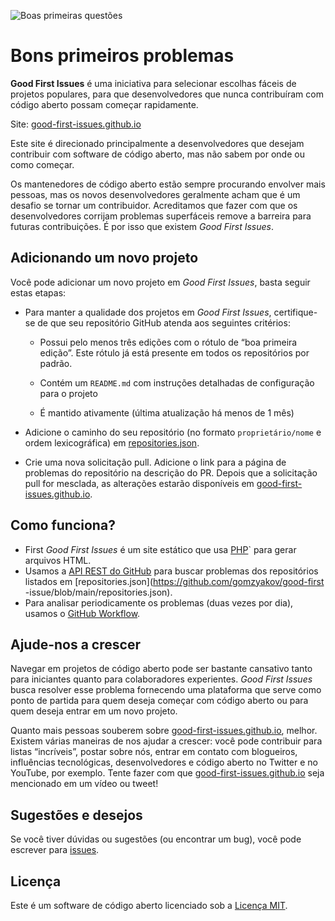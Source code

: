 ![Boas primeiras questões](https://github.com/Krishna01work/good-first-issues.github.io/blob/f5ac4b7f8543913637057e166638f1735512434c/assets/github/social-preview.png)

# Bons primeiros problemas

**Good First Issues** é uma iniciativa para selecionar escolhas fáceis de projetos populares, para que desenvolvedores que nunca contribuíram com código aberto possam começar rapidamente.

Site: [good-first-issues.github.io](https://good-first-issues.github.io)

Este site é direcionado principalmente a desenvolvedores que desejam contribuir com software de código aberto, mas não sabem por onde ou como começar.

Os mantenedores de código aberto estão sempre procurando envolver mais pessoas, mas os novos desenvolvedores geralmente acham que é um desafio se tornar um contribuidor. Acreditamos que fazer com que os desenvolvedores corrijam problemas superfáceis remove a barreira para futuras contribuições. É por isso que existem *Good First Issues*.

## Adicionando um novo projeto

Você pode adicionar um novo projeto em *Good First Issues*, basta seguir estas etapas:

- Para manter a qualidade dos projetos em *Good First Issues*, certifique-se de que seu repositório GitHub atenda aos seguintes critérios:

     - Possui pelo menos três edições com o rótulo de “boa primeira edição”. Este rótulo já está presente em todos os repositórios por padrão.

     - Contém um `README.md` com instruções detalhadas de configuração para o projeto

     - É mantido ativamente (última atualização há menos de 1 mês)

- Adicione o caminho do seu repositório (no formato `proprietário/nome` e ordem lexicográfica) em [repositories.json](https://github.com/gomzyakov/good-first-issue/blob/main/repositories.json).

- Crie uma nova solicitação pull. Adicione o link para a página de problemas do repositório na descrição do PR. Depois que a solicitação pull for mesclada, as alterações estarão disponíveis em [good-first-issues.github.io](https://good-first-issues.github.io).

## Como funciona?

- First *Good First Issues* é um site estático que usa [PHP](https://www.php.net)` para gerar arquivos HTML.
- Usamos a [API REST do GitHub](https://docs.github.com/en/rest) para buscar problemas dos repositórios listados em [repositories.json](https://github.com/gomzyakov/good-first -issue/blob/main/repositories.json).
- Para analisar periodicamente os problemas (duas vezes por dia), usamos o [GitHub Workflow](https://docs.github.com/en/actions/using-workflows).

## Ajude-nos a crescer

Navegar em projetos de código aberto pode ser bastante cansativo tanto para iniciantes quanto para colaboradores experientes. *Good First Issues* busca resolver esse problema fornecendo uma plataforma que serve como ponto de partida para quem deseja começar com código aberto ou para quem deseja entrar em um novo projeto.

Quanto mais pessoas souberem sobre [good-first-issues.github.io](https://good-first-issues.github.io), melhor. Existem várias maneiras de nos ajudar a crescer: você pode contribuir para listas “incríveis”, postar sobre nós, entrar em contato com blogueiros, influências tecnológicas, desenvolvedores e código aberto no Twitter e no YouTube, por exemplo. Tente fazer com que [good-first-issues.github.io](https://good-first-issues.github.io) seja mencionado em um vídeo ou tweet!

## Sugestões e desejos

Se você tiver dúvidas ou sugestões (ou encontrar um bug), você pode escrever para [issues](https://github.com/good-first-issues/good-first-issues.github.io/issues).

## Licença

Este é um software de código aberto licenciado sob a [Licença MIT](https://github.com/good-first-issues/good-first-issues.github.io/blob/main/LICENSE).